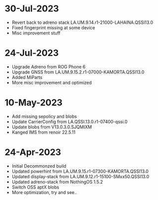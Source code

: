 # 30-Jul-2023
- Revert back to adreno stack LA.UM.9.14.r1-21000-LAHAINA.QSSI13.0
- Fixed fingerprint missing at some device
- Misc improvement stuff

# 24-Jul-2023
- Upgrade Adreno from ROG Phone 6
- Upgrade GNSS from LA.UM.9.15.2.r1-07000-KAMORTA.QSSI13.0
- Added MiParts
- More misc improvement and optimized

# 10-May-2023
- Add missing sepolicy and blobs
- Update CarrierConfig from LA.QSSI.13.0.r1-07400-qssi.0
- Update blobs from V13.0.3.0.SJQMIXM
- Kanged IMS from renoir 22.5.11

# 24-Apr-2023
- Initial Decommonzed build
- Updated powerhint from LA.UM.9.15.r1-07300-KAMORTA.QSSI13.0
- Updated display-stack from LA.UM.9.12.r1-15100-SMxx50.QSSI13.0
- Updated adreno-stack from NothingOS 1.5.2
- Switch OSS aptX blobs
- More optimization, try and see..

